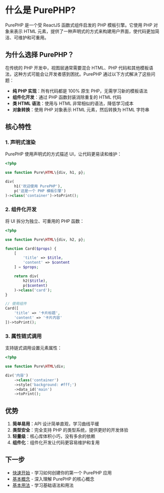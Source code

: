 # 什么是 PurePHP?

PurePHP 是一个受 ReactJS 函数式组件启发的 PHP 模板引擎。它使用 PHP 对象来表示 HTML 元素，提供了一种声明式的方式来构建用户界面，使代码更加简洁、可维护和可重用。

## 为什么选择 PurePHP？

在传统的 PHP 开发中，视图层通常需要混合 HTML、PHP 代码和其他模板语法，这种方式可能会让开发者感到困扰。PurePHP 通过以下方式解决了这些问题：

- **纯 PHP 实现**：所有代码都是 100% 原生 PHP，无需学习新的模板语法
- **组件化开发**：通过 PHP 函数封装消除重复的 HTML 代码
- **类 HTML 语法**：使用与 HTML 非常相似的语法，降低学习成本
- **对象转换**：使用 PHP 对象表示 HTML 元素，然后转换为 HTML 字符串

## 核心特性

### 1. 声明式渲染

PurePHP 使用声明式的方式描述 UI，让代码更易读和维护：

```php
<?php

use function Pure\HTML\{div, h1, p};

div(
    h1('欢迎使用 PurePHP'),
    p('这是一个 PHP 模板引擎')
)->class('container')->toPrint();
```

### 2. 组件化开发

将 UI 拆分为独立、可重用的 PHP 函数：

```php
<?php

use function Pure\HTML\{div, h2, p};

function Card($props) {
    [
        'title' => $title,
        'content' => $content
    ] = $props;

    return div(
        h2($title),
        p($content)
    )->class('card');
}

// 使用组件
Card([
    'title' => '卡片标题',
    'content' => '卡片内容'
])->toPrint();
```

### 3. 属性链式调用

支持链式调用设置元素属性：

```php
<?php

use function Pure\HTML\div;

div('内容')
    ->class('container')
    ->style('background: #fff;')
    ->data_id('main')
    ->toPrint();
```

## 优势

1. **简单易用**：API 设计简单直观，学习曲线平缓
2. **类型安全**：完全支持 PHP 的类型系统，提供更好的开发体验
3. **轻量级**：核心库体积小巧，没有多余的依赖
4. **组件化**：组件化开发让代码更容易维护和复用

## 下一步

- [快速开始](/zh/guide/getting-started) - 学习如何创建你的第一个 PurePHP 应用
- [基本概念](/zh/guide/concepts) - 深入理解 PurePHP 的核心概念
- [基本用法](/zh/guide/basic-usage) - 学习基础语法和用法
